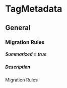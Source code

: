 # TagMetadata
## General
### Migration Rules
##### Summarized = true
##### Description
  Migration Rules
